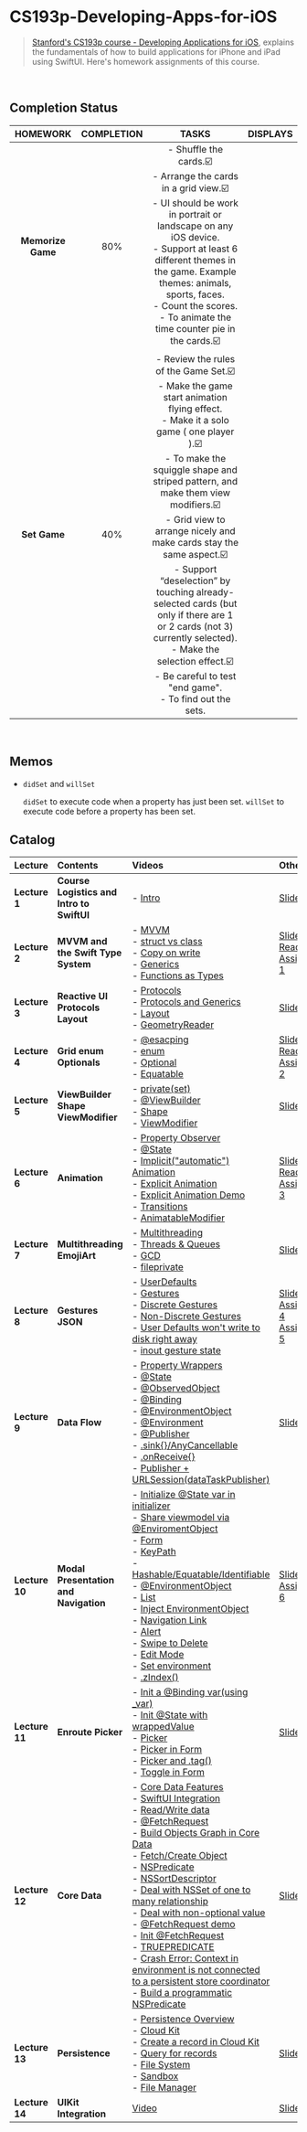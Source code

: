 # CS193p-Developing-Apps-for-iOS
 
> [Stanford's CS193p course - Developing Applications for iOS](https://cs193p.sites.stanford.edu/), explains the fundamentals of how to build applications for iPhone and iPad using SwiftUI. Here's homework assignments of this course.
<br>

## Completion Status
| __HOMEWORK__ | __COMPLETION__ | __TASKS__ | __DISPLAYS__ |
|  :-: | :-: | :-: | :-: | 
| __Memorize Game__ | 80% | - Shuffle the cards.☑️<br>- Arrange the cards in a grid view.☑️<br>- UI should be work in portrait or landscape on any iOS device.<br>- Support at least 6 different themes in the game. Example themes: animals, sports, faces.<br>- Count the scores.<br>- To animate the time counter pie in the cards.☑️ | |
| __Set Game__ | 40% | - Review the rules of the Game Set.☑️<br>- Make the game start animation flying effect.<br>- Make it a solo game ( one player ).☑️<br>- To make the squiggle shape and striped pattern, and make them view modifiers.☑️<br>- Grid view to arrange nicely and make cards stay the same aspect.☑️<br>- Support “deselection” by touching already-selected cards (but only if there are 1 or 2 cards (not 3) currently selected).<br>- Make the selection effect.☑️<br>- Be careful to test "end game".<br>- To find out the sets.  | |
<br>


## Memos

- `didSet` and `willSet`

    `didSet`  to execute code when a property has just been set.  `willSet`  to execute code before a property has been set.


## Catalog
| __Lecture__ | __Contents__ | __Videos__ | __Others__ |
| :-- | :-- | :-- | :-- | 
| __Lecture 1__ | __Course Logistics and Intro to SwiftUI__ | - [Intro](https://youtu.be/jbtqIBpUG7g) | [Slides](https://cs193p.sites.stanford.edu/sites/g/files/sbiybj16636/files/media/file/l1.pdf) |
| __Lecture 2__ | __MVVM and the Swift Type System__ | - [MVVM](https://youtu.be/4GjXq2Sr55Q?t=40) <br> - [struct vs class](https://youtu.be/4GjXq2Sr55Q?t=1205)<br>  - [Copy on write](https://youtu.be/4GjXq2Sr55Q?t=1248)<br> - [Generics](https://youtu.be/4GjXq2Sr55Q?t=1730)<br> - [Functions as Types](https://youtu.be/4GjXq2Sr55Q?t=1971) | [Slides](https://cs193p.sites.stanford.edu/sites/g/files/sbiybj16636/files/media/file/l2.pdf)<br> [Reading 1](https://cs193p.sites.stanford.edu/sites/g/files/sbiybj16636/files/media/file/r1.pdf)<br> [Assignment 1](https://cs193p.sites.stanford.edu/sites/g/files/sbiybj16636/files/media/file/a1.pdf) |
| __Lecture 3__ | __Reactive UI Protocols Layout__ | - [Protocols](https://youtu.be/SIYdYpPXil4?t=2065)<br> - [Protocols and Generics](https://youtu.be/SIYdYpPXil4?t=2694)<br> - [Layout](https://youtu.be/SIYdYpPXil4?t=3176)<br> - [GeometryReader](https://youtu.be/SIYdYpPXil4?t=4207) | [Slides](https://cs193p.sites.stanford.edu/sites/g/files/sbiybj16636/files/media/file/l3_0.pdf) |
| __Lecture 4__ | __Grid enum Optionals__ | - [@esacping](https://www.youtube.com/watch?v=eHEeWzFP6O4&feature=youtu.be&t=515)<br> - [enum](https://youtu.be/eHEeWzFP6O4?t=1973)<br> - [Optional](https://youtu.be/eHEeWzFP6O4?t=2453)<br> - [Equatable](https://youtu.be/eHEeWzFP6O4?t=3808) | [Slides](https://cs193p.sites.stanford.edu/sites/g/files/sbiybj16636/files/media/file/l4.pdf)<br> [Reading 2](https://cs193p.sites.stanford.edu/sites/g/files/sbiybj16636/files/media/file/r2_0.pdf)<br> [Assignment 2](https://cs193p.sites.stanford.edu/sites/g/files/sbiybj16636/files/media/file/a2_0.pdf)  |
| __Lecture 5__ | __ViewBuilder Shape ViewModifier__ | - [private(set)](https://youtu.be/oDKDGCRdSHc?t=282)<br> - [@ViewBuilder](https://youtu.be/oDKDGCRdSHc?t=725)<br> - [Shape](https://youtu.be/oDKDGCRdSHc?t=1226)<br> - [ViewModifier](https://youtu.be/oDKDGCRdSHc?t=2555) | [Slides](https://cs193p.sites.stanford.edu/sites/g/files/sbiybj16636/files/media/file/lecture_5.pdf) |
| __Lecture 6__ | __Animation__ | - [Property Observer](https://youtu.be/3krC2c56ceQ?t=43)<br> - [@State](https://youtu.be/3krC2c56ceQ?t=119)<br> - [Implicit("automatic") Animation](https://youtu.be/3krC2c56ceQ?t=716)<br> - [Explicit Animation](https://youtu.be/3krC2c56ceQ?t=1048)<br> - [Explicit Animation Demo](https://youtu.be/3krC2c56ceQ?t=3055)<br> - [Transitions](https://youtu.be/3krC2c56ceQ?t=1253)<br> - [AnimatableModifier](https://youtu.be/3krC2c56ceQ?t=3856) | [Slides](https://cs193p.sites.stanford.edu/sites/g/files/sbiybj16636/files/media/file/lecture_6.pdf)<br> [Reading 3](https://cs193p.sites.stanford.edu/sites/g/files/sbiybj16636/files/media/file/reading_3.pdf)<br> [Assignment 3](https://cs193p.sites.stanford.edu/sites/g/files/sbiybj16636/files/media/file/assignment_3.pdf) |
| __Lecture 7__ | __Multithreading EmojiArt__ | - [Multithreading](https://youtu.be/tmx-OwkBWxA?t=378)<br> - [Threads & Queues](https://youtu.be/tmx-OwkBWxA?t=474)<br> - [GCD](https://youtu.be/tmx-OwkBWxA?t=716)<br> - [fileprivate](https://youtu.be/tmx-OwkBWxA?t=2822) | [Slides](https://cs193p.sites.stanford.edu/sites/g/files/sbiybj16636/files/media/file/lecture_7_0.pdf) |
| __Lecture 8__ | __Gestures JSON__ | - [UserDefaults](https://youtu.be/mz-rNLWJ0bk?t=175)<br> - [Gestures](https://youtu.be/mz-rNLWJ0bk?t=526)<br> - [Discrete Gestures](https://youtu.be/mz-rNLWJ0bk?t=694)<br>  - [Non-Discrete Gestures](https://youtu.be/mz-rNLWJ0bk?t=757)<br> - [User Defaults won't write to disk right away](https://youtu.be/mz-rNLWJ0bk?t=2397)<br> - [inout gesture state](https://youtu.be/mz-rNLWJ0bk?t=3906) | [Slides](https://cs193p.sites.stanford.edu/sites/g/files/sbiybj16636/files/media/file/lecture_8.pdf)<br> [Assignment 4](https://cs193p.sites.stanford.edu/sites/g/files/sbiybj16636/files/media/file/a4_0.pdf)<br> [Assignment 5](https://cs193p.sites.stanford.edu/sites/g/files/sbiybj16636/files/media/file/assignment_5.pdf) |
| __Lecture 9__ | __Data Flow__ | - [Property Wrappers](https://youtu.be/0i152oA3T3s?t=60)<br> - [@State](https://youtu.be/0i152oA3T3s?t=376)<br> - [@ObservedObject](https://youtu.be/0i152oA3T3s?t=443)<br> - [@Binding](https://youtu.be/0i152oA3T3s?t=492)<br> - [@EnvironmentObject](https://youtu.be/0i152oA3T3s?t=746)<br> - [@Environment](https://youtu.be/0i152oA3T3s?t=934)<br> - [@Publisher](https://youtu.be/0i152oA3T3s?t=1108)<br> - [.sink{}/AnyCancellable](https://youtu.be/0i152oA3T3s?t=2212)<br> - [.onReceive{}](https://youtu.be/0i152oA3T3s?t=2570)<br> - [Publisher + URLSession(dataTaskPublisher)](https://youtu.be/0i152oA3T3s?t=2698) | [Slides](https://cs193p.sites.stanford.edu/sites/g/files/sbiybj16636/files/media/file/l9_0.pdf) |
| __Lecture 10__ | __Modal Presentation and Navigation__ | -   [Initialize @State var in initializer](https://youtu.be/CKexGQuIO7E?t=213)<br> -   [Share viewmodel via @EnviromentObject](https://youtu.be/CKexGQuIO7E?t=1011)<br> -   [Form](https://youtu.be/CKexGQuIO7E?t=1648)<br> -   [KeyPath](https://youtu.be/CKexGQuIO7E?t=2005)<br> -   [Hashable/Equatable/Identifiable](https://youtu.be/CKexGQuIO7E?t=3278)<br> -   [@EnvironmentObject](https://youtu.be/CKexGQuIO7E?t=3728)<br> -   [List](https://youtu.be/CKexGQuIO7E?t=3830)<br> -   [Inject EnvironmentObject](https://youtu.be/CKexGQuIO7E?t=3861)<br> -   [Navigation Link](https://youtu.be/CKexGQuIO7E?t=4033)<br> -   [Alert](https://youtu.be/CKexGQuIO7E?t=4785)<br> -   [Swipe to Delete](https://youtu.be/CKexGQuIO7E?t=5331)<br> -   [Edit Mode](https://youtu.be/CKexGQuIO7E?t=5467)<br> -   [Set environment](https://youtu.be/CKexGQuIO7E?t=5663)<br> -   [.zIndex()](https://youtu.be/CKexGQuIO7E?t=6102)| [Slides](https://cs193p.sites.stanford.edu/sites/g/files/sbiybj16636/files/media/file/l10.pdf)<br> [Assignment 6](https://cs193p.sites.stanford.edu/sites/g/files/sbiybj16636/files/media/file/a6.pdf) |
| __Lecture 11__ | __Enroute Picker__ |-   [Init a @Binding var(using \_var)](https://youtu.be/fCfC6m7XUew?t=1558)<br>-   [Init @State with wrappedValue](https://youtu.be/fCfC6m7XUew?t=1770)<br>-   [Picker](https://youtu.be/fCfC6m7XUew?t=1861)<br>-   [Picker in Form](https://youtu.be/fCfC6m7XUew?t=2155)<br>-   [Picker and .tag()](https://youtu.be/fCfC6m7XUew?t=2680)<br>-   [Toggle in Form](https://youtu.be/fCfC6m7XUew?t=2904)| [Slides](https://cs193p.sites.stanford.edu/sites/g/files/sbiybj16636/files/media/file/l11.pdf) |
| __Lecture 12__ | __Core Data__ | - [Core Data Features](https://youtu.be/yOhyOpXvaec?t=265)<br>-   [SwiftUI Integration](https://youtu.be/yOhyOpXvaec?t=304)<br>-   [Read/Write data](https://youtu.be/yOhyOpXvaec?t=737)<br>-   [@FetchRequest](https://youtu.be/yOhyOpXvaec?t=1009)<br>-   [Build Objects Graph in Core Data](https://youtu.be/yOhyOpXvaec?t=1610)<br>-   [Fetch/Create Object](https://youtu.be/yOhyOpXvaec?t=2361)<br>-   [NSPredicate](https://youtu.be/yOhyOpXvaec?t=2442)<br>-   [NSSortDescriptor](https://youtu.be/yOhyOpXvaec?t=2521)<br>-   [Deal with NSSet of one to many relationship](https://youtu.be/yOhyOpXvaec?t=3255)<br>-   [Deal with non-optional value](https://youtu.be/yOhyOpXvaec?t=3499)<br>-   [@FetchRequest demo](https://youtu.be/yOhyOpXvaec?t=3762)<br>-   [Init @FetchRequest](https://youtu.be/yOhyOpXvaec?t=3926)<br>-   [TRUEPREDICATE](https://youtu.be/yOhyOpXvaec?t=4884)<br>-   [Crash Error: Context in environment is not connected to a persistent store coordinator](https://youtu.be/yOhyOpXvaec?t=5160)<br>-   [Build a programmatic NSPredicate](https://youtu.be/yOhyOpXvaec?t=5406)| [Slides](https://cs193p.sites.stanford.edu/sites/g/files/sbiybj16636/files/media/file/l12.pdf) |
| __Lecture 13__ | __Persistence__ |-   [Persistence Overview](https://youtu.be/fTNPRhGGP-0?t=112)<br>-   [Cloud Kit](https://youtu.be/fTNPRhGGP-0?t=332)<br>-   [Create a record in Cloud Kit](https://youtu.be/fTNPRhGGP-0?t=840)<br>-   [Query for records](https://youtu.be/fTNPRhGGP-0?t=1173)<br>-   [File System](https://youtu.be/fTNPRhGGP-0?t=1319)<br>-   [Sandbox](https://youtu.be/fTNPRhGGP-0?t=1452)<br>-   [File Manager](https://youtu.be/fTNPRhGGP-0?t=1610)| [Slides](https://cs193p.sites.stanford.edu/sites/g/files/sbiybj16636/files/media/file/l13.pdf) |
| __Lecture 14__ | __UIKit Integration__ | [Video](https://youtu.be/GRX5Dha_Clw)| [Slides](https://cs193p.sites.stanford.edu/sites/g/files/sbiybj16636/files/media/file/l14.pdf) |
<br>


